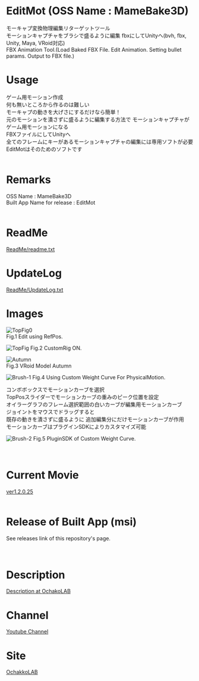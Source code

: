 ﻿# EditMot (OSS Name : MameBake3D)
モーキャプ変換物理編集リターゲットツール  
モーションキャプチャをブラシで盛るように編集 fbxにしてUnityへ(bvh, fbx, Unity, Maya, VRoid対応)  
FBX Animation Tool.(Load Baked FBX File. Edit Animation. Setting bullet params. Output to FBX file.) 

# Usage
ゲーム用モーション作成  
何も無いところから作るのは難しい  
モーキャプの動きを大げさにするだけなら簡単！  
元のモーションを潰さずに盛るように編集する方法で  モーションキャプチャがゲーム用モーションになる  
FBXファイルにしてUnityへ  
全てのフレームにキーがあるモーションキャプチャの編集には専用ソフトが必要  
EditMotはそのためのソフトです<br><br>


# Remarks
OSS Name : MameBake3D<br>
Built App Name for release : EditMot<br><br>

# ReadMe
[ReadMe/readme.txt](ReadMe/readme.txt)

# UpdateLog
[ReadMe/UpdateLog.txt](ReadMe/UpdateLog.txt)

# Images
![TopFig0](ReadMe/SS_EditMot_RefPos_2_600.png "トップ絵0")  
Fig.1 Edit using RefPos.  

![TopFig](ReadMe/SS_EditMot12014_1_600.png "トップ絵")
Fig.2 CustomRig ON.  

![Autumn](ReadMe/EditMot_12025_Autumn_1.png "Autumn_1")<br>
Fig.3 VRoid Model Autumn

![Brush-1](ReadMe/EditMot_Brushes_1_ROI.png "Brush-1")
Fig.4 Using Custom Weight Curve For PhysicalMotion.  

コンボボックスでモーションカーブを選択  
TopPosスライダーでモーションカーブの重みのピーク位置を設定  
オイラーグラフのフレーム選択範囲の白いカーブが編集用モーションカーブ  
ジョイントをマウスでドラッグすると  
既存の動きを潰さずに盛るように 追加編集分にだけモーションカーブが作用  
モーションカーブはプラグインSDKによりカスタマイズ可能  

![Brush-2](ReadMe/EditMot_Brushes_2_ROI.png "Brush-2")
Fig.5 PluginSDK of Custom Weight Curve.<br><br><br>

# Current Movie
[ver1.2.0.25](https://youtu.be/A8E1K5UXOaM)<br><br>


# Release of Built App (msi)
See releases link of this repository's page.
<br><br><br>

# Description
[Description at OchakoLAB](https://ochakkolab.jp/LABMenu/MameBake3D.html "Desc-1")

# Channel
[Youtube Channel](https://www.youtube.com/@ochakkolab "Channel")

# Site
[OchakkoLAB](https://ochakkolab.jp/ "OchakkoLAB")


